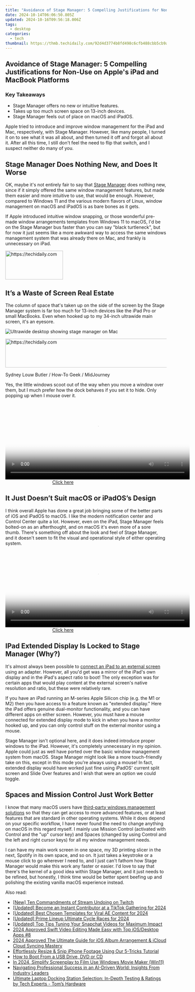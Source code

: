 ```yaml
---
title: "Avoidance of Stage Manager: 5 Compelling Justifications for Non-Use on Apple's iPad and MacBook Platforms"
date: 2024-10-14T06:06:50.805Z
updated: 2024-10-16T09:56:18.006Z
tags:
  - desktop
categories:
  - tech
thumbnail: https://thmb.techidaily.com/92d4d3774b8fd498c6cfb488cbb5cb9a7cceb0aea3bc2d6cdbbe36e4703b4b56.jpg
---
```


## Avoidance of Stage Manager: 5 Compelling Justifications for Non-Use on Apple's iPad and MacBook Platforms

### Key Takeaways

* Stage Manager offers no new or intuitive features.
* Takes up too much screen space on 13-inch devices.
* Stage Manager feels out of place on macOS and iPadOS.

 Apple tried to introduce and improve window management for the iPad and Mac, respectively, with Stage Manager. However, like many people, I turned it on to see what it was all about, and then turned it off and forgot all about it. After all this time, I still don't feel the need to flip that switch, and I suspect neither do many of you.

##  Stage Manager Does Nothing New, and Does It Worse

 OK, maybe it's not entirely fair to say that [Stage Manager](https://extra-support.techidaily.com/new-perfecting-inshot-transitions-techniques/) does nothing new, since if it simply offered the same window management features, but made them easier and more intuitive to use, that would be enough. However, compared to Windows 11 and the various modern flavors of Linux, window management on macOS and iPadOS is as bare bones as it gets.

 If Apple introduced intuitive window snapping, or those wonderful pre-made window arrangements templates from Windows 11 to macOS, I'd be on the Stage Manager bus faster than you can say "black turtleneck", but for now it just seems like a more awkward way to access the same windows management system that was already there on Mac, and frankly is unnecessary on iPad.

<!-- affiliate ads begin -->
<a href="https://aligracehair.sjv.io/c/5597632/2135411/19272" target="_top" id="2135411">
  <img src="//a.impactradius-go.com/display-ad/19272-2135411" border="0" alt="https://techidaily.com" width="180" height="90"/>
</a>
<img height="0" width="0" src="https://aligracehair.sjv.io/i/5597632/2135411/19272" style="position:absolute;visibility:hidden;" border="0" />
<!-- affiliate ads end -->

##  It’s a Waste of Screen Real Estate

 The column of space that's taken up on the side of the screen by the Stage Manager system is far too much for 13-inch devices like the iPad Pro or small MacBooks. Even when hooked up to my 34-inch ultrawide main screen, it's an eyesore.

![Ultrawide desktop showing stage manager on Mac](https://static1.howtogeekimages.com/wordpress/wp-content/uploads/2024/04/screenshot-2024-04-26-at-12-41-36.png) 

<!-- affiliate ads begin -->
<a href="https://appsumo.8odi.net/c/5597632/2037318/7443" target="_top" id="2037318">
  <img src="//a.impactradius-go.com/display-ad/7443-2037318" border="0" alt="https://techidaily.com" width="728" height="90"/>
</a>
<img height="0" width="0" src="https://appsumo.8odi.net/i/5597632/2037318/7443" style="position:absolute;visibility:hidden;" border="0" />
<!-- affiliate ads end -->

Sydney Louw Butler / How-To Geek / MidJourney

 Yes, the little windows scoot out of the way when you move a window over them, but I much prefer how the dock behaves if you set it to hide. Only popping up when I mouse over it.

<!-- affiliate ads begin -->
<span id="1983584">
					<video width="576" height="240" style="cursor:pointer"
           poster="//a.impactradius-go.com/display-clicktoplayimage/1983584.png"
           onclick="if(!this.playClicked){this.play();this.setAttribute('controls',true);this.playClicked=true;}">
	   <source src="//a.impactradius-go.com/display-ad/22993-1983584">
	   <img src="//a.impactradius-go.com/display-clicktoplayimage/1983584.png" style="border: none; height: 100%; width: 100%; object-fit: contain">
	</video>
	<div style="width:360px;text-align:center"><a href="javascript:window.open(decodeURIComponent('https%3A%2F%2Fhomestyler.sjv.io%2Fc%2F5597632%2F1983584%2F22993'), '_blank');void(0);">Click here</a></div>
</span>
<img height="0" width="0" src="https://imp.pxf.io/i/5597632/1983584/22993" style="position:absolute;visibility:hidden;" border="0" />
<!-- affiliate ads end -->

##  It Just Doesn’t Suit macOS or iPadOS’s Design

 I think overall Apple has done a great job bringing some of the better parts of iOS and iPadOS to macOS. I like the modern notification center and Control Center quite a lot. However, even on the iPad, Stage Manager feels bolted-on as an afterthought, and on macOS it's even more of a sore thumb. There's something off about the look and feel of Stage Manager, and it doesn't seem to fit the visual and operational style of either operating system.

<!-- affiliate ads begin -->
<span id="1983582">
					<video width="576" height="240" style="cursor:pointer"
           poster="//a.impactradius-go.com/display-clicktoplayimage/1983582.png"
           onclick="if(!this.playClicked){this.play();this.setAttribute('controls',true);this.playClicked=true;}">
	   <source src="//a.impactradius-go.com/display-ad/22993-1983582">
	   <img src="//a.impactradius-go.com/display-clicktoplayimage/1983582.png" style="border: none; height: 100%; width: 100%; object-fit: contain">
	</video>
	<div style="width:360px;text-align:center"><a href="javascript:window.open(decodeURIComponent('https%3A%2F%2Fhomestyler.sjv.io%2Fc%2F5597632%2F1983582%2F22993'), '_blank');void(0);">Click here</a></div>
</span>
<img height="0" width="0" src="https://imp.pxf.io/i/5597632/1983582/22993" style="position:absolute;visibility:hidden;" border="0" />
<!-- affiliate ads end -->

##  IPad Extended Display Is Locked to Stage Manager (Why?)

 It's almost always been possible to [connect an iPad to an external screen](https://youtube-tips.techidaily.com/024-approved-craft-a-unique-channel-look-for-free/) using an adapter. However, all you'd get was a mirror of the iPad's own display and in the iPad's aspect ratio to boot! The only exception was for certain apps that would play content at the external screen's native resolution and ratio, but these were relatively rare.

 If you have an iPad running an M-series Apple Silicon chip (e.g. the M1 or M2) then you have access to a feature known as "extended display." Here the iPad offers genuine dual-monitor functionality, and you can have different apps on either screen. However, you must have a mouse connected for extended display mode to kick in when you have a monitor hooked up, and you can only control stuff on the external monitor using a mouse.

 Stage Manager isn't optional here, and it does indeed introduce proper windows to the iPad. However, it's completely unnecessary in my opinion. Apple could just as well have ported over the basic window management system from macOS. Stage Manager might look like a more touch-friendly take on this, except in this mode you're always using a mouse! In fact, extended display would have worked just fine using iPadOS' current split screen and Slide Over features and I wish that were an option we could toggle.

##  Spaces and Mission Control Just Work Better

 I know that many macOS users have [third-party windows management solutions](https://tech-revival.techidaily.com/boosting-productivity-integrating-chatgpt-into-your-vs-code-experience-top-tips/) so that they can get access to more advanced features, or at least features that are standard in other operating systems. While it does depend on your specific workflow, I have never found the need to change anything on macOS in this regard myself. I mainly use Mission Control (activated with Control and the "up" cursor key) and Spaces (changed by using Control and the left and right cursor keys) for all my window management needs.

 I can have my main work screen in one space, my 3D printing slicer in the next, Spotify in its own space, and so on. It just takes a keystroke or a mouse click to go wherever I need to, and I just can't fathom how Stage Manager would make this work any faster or easier. I'd love to say that there's the kernel of a good idea within Stage Manager, and it just needs to be refined, but honestly, I think time would be better spent beefing up and polishing the existing vanilla macOS experience instead.

<ins class="adsbygoogle"
     style="display:block"
     data-ad-format="autorelaxed"
     data-ad-client="ca-pub-7571918770474297"
     data-ad-slot="1223367746"></ins>

<ins class="adsbygoogle"
     style="display:block"
     data-ad-client="ca-pub-7571918770474297"
     data-ad-slot="8358498916"
     data-ad-format="auto"
     data-full-width-responsive="true"></ins>

<span class="atpl-alsoreadstyle">Also read:</span>
<div><ul>
<li><a href="https://some-skills.techidaily.com/new-ten-commandments-of-stream-undoing-on-twitch/"><u>[New] Ten Commandments of Stream Undoing on Twitch</u></a></li>
<li><a href="https://tiktok-video-recordings.techidaily.com/updated-become-an-instant-contributor-at-a-tiktok-gathering-for-2024/"><u>[Updated] Become an Instant Contributor at a TikTok Gathering for 2024</u></a></li>
<li><a href="https://instagram-video-files.techidaily.com/updated-best-chosen-templates-for-viral-ae-content-for-2024/"><u>[Updated] Best Chosen Templates for Viral AE Content for 2024</u></a></li>
<li><a href="https://on-screen-recording.techidaily.com/updated-prime-lineup-ultimate-cycle-races-for-2024/"><u>[Updated] Prime Lineup Ultimate Cycle Races for 2024</u></a></li>
<li><a href="https://some-skills.techidaily.com/updated-top-tips-tuning-your-snapchat-videos-for-maximum-impact/"><u>[Updated] Top Tips Tuning Your Snapchat Videos for Maximum Impact</u></a></li>
<li><a href="https://some-skills.techidaily.com/2024-approved-swift-video-editing-made-easy-with-top-iosdesktop-apps-8/"><u>2024 Approved Swift Video Editing Made Easy with Top iOS/Desktop Apps #8</u></a></li>
<li><a href="https://some-skills.techidaily.com/2024-approved-the-ultimate-guide-for-ios-album-arrangement-and-icloud-cloud-syncing-mastery/"><u>2024 Approved The Ultimate Guide for iOS Album Arrangement & iCloud Cloud Syncing Mastery</u></a></li>
<li><a href="https://win-forum.techidaily.com/effortlessly-resize-and-snip-iphone-footage-using-our-5-tricks-tutorial/"><u>Effortlessly Resize & Snip iPhone Footage Using Our 5-Tricks Tutorial</u></a></li>
<li><a href="https://techno-recovery.techidaily.com/how-to-boot-from-a-usb-drive-dvd-or-cd/"><u>How to Boot From a USB Drive, DVD or CD</u></a></li>
<li><a href="https://extra-guidance.techidaily.com/in-2024-simplify-screenplay-to-film-use-windows-movie-maker-win11/"><u>In 2024, Simplify Screenplay to Film Use Windows Movie Maker (Win11)</u></a></li>
<li><a href="https://app-tips.techidaily.com/navigating-professional-success-in-an-ai-driven-world-insights-from-industry-leaders/"><u>Navigating Professional Success in an AI-Driven World: Insights From Industry Leaders</u></a></li>
<li><a href="https://win-popular.techidaily.com/ultimate-laptop-docking-station-selection-in-depth-testing-and-ratings-by-tech-experts-toms-hardware/"><u>Ultimate Laptop Docking Station Selection: In-Depth Testing & Ratings by Tech Experts - Tom’s Hardware</u></a></li>
</ul></div>

